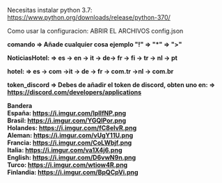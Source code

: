 Necesitas instalar python 3.7: https://www.python.org/downloads/release/python-370/

Como usar la configuracion:
ABRIR EL ARCHIVOS config.json

<b>comando<b> => Añade cualquier cosa ejemplo "!" => "*" => ">"

<b>NoticiasHotel<b>: => es -> en -> it -> de-> fr -> fi -> tr -> nl -> pt 

<b>hotel<b>: => es -> com ->it -> de -> fr -> com.tr ->nl -> com.br

<b>token_discord<b> => Debes de añadir el token de discord, obten uno en: => https://discord.com/developers/applications


<b>Bandera</b>
<br>
España: https://i.imgur.com/IplIfNP.png
<br>
Brasil: https://i.imgur.com/YGQlPor.png
<br>
Holandes: https://i.imgur.com/fC8eIvR.png
<br>
Aleman: https://i.imgur.com/vUgY11U.png
<br>
Francia: https://i.imgur.com/CoLWbjf.png
<br>
Italia: https://i.imgur.com/va1X4j6.png
<br>
English: https://i.imgur.com/D6vwN9n.png
<br>
Turco: https://i.imgur.com/wtiow4R.png
<br>
Finlandia: https://i.imgur.com/BpQCpVi.png
